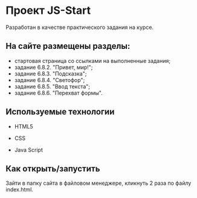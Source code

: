 # Проект JS-Start

Разработан в качестве практического задания на курсе.

## На сайте размещены разделы:

* стартовая страница со ссылками на выполненные задания;
* задание 6.8.2. "Привет, мир!";
* задание 6.8.3. "Подсказка";
* задание 6.8.4. "Светофор";
* задание 6.8.5. "Ввод текста";
* задание 6.8.6. "Перехват формы".   


## Используемые технологии

* HTML5

* CSS 

* Java Script


## Как открыть/запустить

Зайти в папку сайта в файловом менеджере, кликнуть 2 раза по файлу index.html.